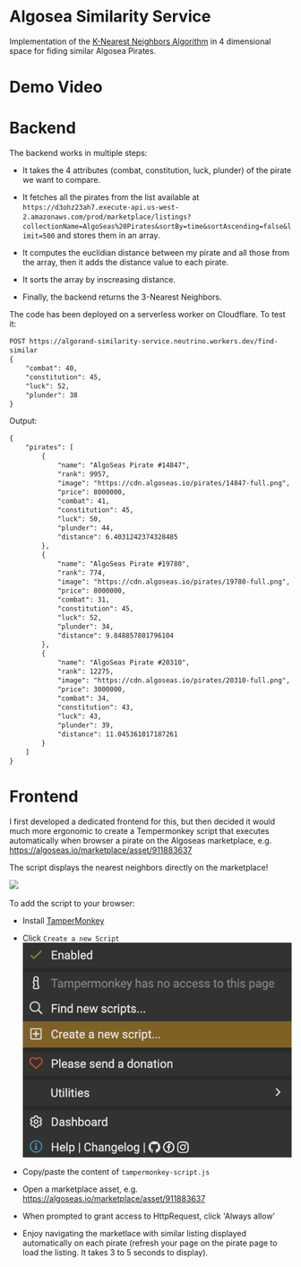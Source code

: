 # Algosea Similarity Service

Implementation of the [K-Nearest Neighbors Algorithm](https://www.ibm.com/topics/knn) in 4 dimensional space for fiding similar Algosea Pirates.

# Demo Video


# Backend

The backend works in multiple steps: 

- It takes the 4 attributes (combat, constitution, luck, plunder) of the pirate we want to compare.

- It fetches all the pirates from the list available at `https://d3ohz23ah7.execute-api.us-west-2.amazonaws.com/prod/marketplace/listings?collectionName=AlgoSeas%20Pirates&sortBy=time&sortAscending=false&limit=500` and stores them in an array.

- It computes the euclidian distance between my pirate and all those from the array, then it adds the distance value to each pirate.

- It sorts the array by inscreasing distance.

- Finally, the backend returns the 3-Nearest Neighbors.

The code has been deployed on a serverless worker on Cloudflare. To test it:

```
POST https://algorand-similarity-service.neutrino.workers.dev/find-similar
{
    "combat": 40,
    "constitution": 45,
    "luck": 52,
    "plunder": 38
}
```

Output: 
```
{
    "pirates": [
        {
            "name": "AlgoSeas Pirate #14847",
            "rank": 9957,
            "image": "https://cdn.algoseas.io/pirates/14847-full.png",
            "price": 8000000,
            "combat": 41,
            "constitution": 45,
            "luck": 50,
            "plunder": 44,
            "distance": 6.4031242374328485
        },
        {
            "name": "AlgoSeas Pirate #19780",
            "rank": 774,
            "image": "https://cdn.algoseas.io/pirates/19780-full.png",
            "price": 8000000,
            "combat": 31,
            "constitution": 45,
            "luck": 52,
            "plunder": 34,
            "distance": 9.848857801796104
        },
        {
            "name": "AlgoSeas Pirate #20310",
            "rank": 12275,
            "image": "https://cdn.algoseas.io/pirates/20310-full.png",
            "price": 3000000,
            "combat": 34,
            "constitution": 43,
            "luck": 43,
            "plunder": 39,
            "distance": 11.045361017187261
        }
    ]
}
```

# Frontend

I first developed a dedicated frontend for this, but then decided it would much more ergonomic to create a Tempermonkey script that executes automatically when browser a pirate on the Algoseas marketplace, e.g. https://algoseas.io/marketplace/asset/911883637 

The script displays the nearest neighbors directly on the marketplace!

![](./screenshots/algosea.png)

To add the script to your browser:

- Install [TamperMonkey](https://chrome.google.com/webstore/detail/tampermonkey/dhdgffkkebhmkfjojejmpbldmpobfkfo?hl=en)

- Click `Create a new Script`
![](./screenshots/tampermonkey.png)

- Copy/paste the content of `tampermonkey-script.js`

- Open a marketplace asset, e.g. https://algoseas.io/marketplace/asset/911883637 

- When prompted to grant access to HttpRequest, click 'Always allow'

- Enjoy navigating the marketlace with similar listing displayed automatically on each pirate (refresh your page on the pirate page to load the listing. It takes 3 to 5 seconds to display).
